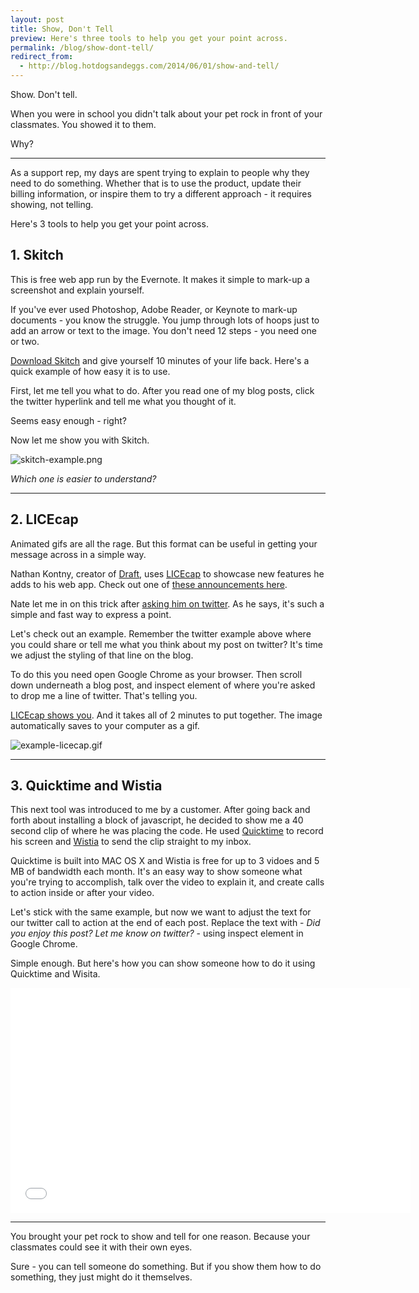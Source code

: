 ```yaml
---
layout: post
title: Show, Don't Tell
preview: Here's three tools to help you get your point across.
permalink: /blog/show-dont-tell/
redirect_from:
  - http://blog.hotdogsandeggs.com/2014/06/01/show-and-tell/
---
```


Show. Don't tell. 

When you were in school you didn't talk about your pet rock in front of your classmates. You showed it to them. 

Why? 

* * * 

As a support rep, my days are spent trying to explain to people why they need to do something. Whether that is to use the product, update their billing information, or inspire them to try a different approach - it requires showing, not telling. 

Here's 3 tools to help you get your point across. 

## 1. Skitch 

This is free web app run by the Evernote. It makes it simple to mark-up a screenshot and explain yourself. 

If you've ever used Photoshop, Adobe Reader, or Keynote to mark-up documents - you know the struggle.  You jump through lots of hoops just to add an arrow or text to the image. You don't need 12 steps - you need one or two. 

[Download Skitch](http://evernote.com/skitch/) and give yourself 10 minutes of your life back. Here's a quick example of how easy it is to use. 

First, let me tell you what to do. After you read one of my blog posts, click the twitter hyperlink and tell me what you thought of it. 

Seems easy enough - right? 

Now let me show you with Skitch. 

![skitch-example.png](https://draftin.com:443/images/15701?token=nq7-bkjYTjnSiuAcLIX-Dt5LQ8zE5-X3ZqaI-BnET2252NublJyIk-bJIvhmxDkBaotPFeawZMHmd0qXYdO82TA) 

*Which one is easier to understand?*

* * * 

## 2. LICEcap 

Animated gifs are all the rage. But this format can be useful in getting your message across in a simple way. 

Nathan Kontny, creator of [Draft](http://draftin.com), uses [LICEcap](http://www.cockos.com/licecap/) to showcase new features he adds to his web app. Check out one of [these announcements here](http://ninjasandrobots.com/draft-announcements-better-sorting-duplicating-documents-and-more). 

Nate let me in on this trick after [asking him on twitter](https://twitter.com/natekontny/status/472056079581741056). As he says, it's such a simple and fast way to express a point. 

Let's check out an example. Remember the twitter example above where you could share or tell me what you think about my post on twitter? It's time we adjust the styling of that line on the blog. 

To do this you need open Google Chrome as your browser. Then scroll down underneath a blog post, and inspect element of where you're asked to drop me a line of twitter. That's telling you. 

[LICEcap shows you](http://www.cockos.com/licecap/). And it takes all of 2 minutes to put together. The image automatically saves to your computer as a gif. 

![example-licecap.gif](http://img.svbtle.com/liega0ebgsjtlq.gif)

* * * 

## 3. Quicktime and Wistia

This next tool was introduced to me by a customer. After going back and forth about installing a block of javascript, he decided to show me a 40 second clip of where he was placing the code. He used [Quicktime](http://www.apple.com/quicktime/download/) to record his screen and [Wistia](http://www.screencast.com/) to send the clip straight to my inbox. 

Quicktime is built into MAC OS X and Wistia is free for up to 3 vidoes and 5 MB of bandwidth each month. It's an easy way to show someone what you're trying to accomplish, talk over the video to explain it, and create calls to action inside or after your video. 

Let's stick with the same example, but now we want to adjust the text for our twitter call to action at the end of each post.  Replace the text with - *Did you enjoy this post? Let me know on twitter?* - using inspect element in Google Chrome. 

Simple enough. But here's how you can show someone how to do it using Quicktime and Wisita. 

<iframe src="//fast.wistia.net/embed/iframe/ec700cc91q?videoFoam=true"" allowtransparency="true" frameborder="0" scrolling="no" class="wistia_embed" name="wistia_embed" allowfullscreen mozallowfullscreen webkitallowfullscreen oallowfullscreen msallowfullscreen width="640" height="360"></iframe><script src="//fast.wistia.net/assets/external/iframe-api-v1.js"></script>

* * * 

You brought your pet rock to show and tell for one reason. Because your classmates could see it with their own eyes. 

Sure - you can tell someone do something. But if you show them how to do something, they just might do it themselves. 



